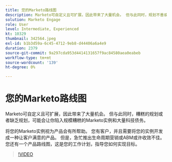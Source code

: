 ```yaml
---
title: 您的Marketo路线图
description: Marketo可自定义且可扩展，因此带来了大量机会。 但与此同时，规划不善或缺乏规划可能会导致……（请用60到160个字符描述）
solution: Marketo Engage
role: User
level: Intermediate, Experienced
kt: 10329
thumbnail: 342564.jpeg
exl-id: b1b3d59a-6c45-4712-9eb8-d44406a6a4e9
duration: 2379
source-git-commit: 9a297cda953d4414131657f9ac84580aea0eabeb
workflow-type: tm+mt
source-wordcount: '139'
ht-degree: 0%

---
```


# 您的Marketo路线图

Marketo可自定义且可扩展，因此带来了大量机会。 但与此同时，糟糕的规划或者缺乏规划，可能会让你陷入规模糟糕的Marketo实例和大量科技债务。

将您的Marketo实例视为产品会有所帮助。 您有客户，并且需要将您的实例开发成一种让客户满意的产品。 但是，急忙推出生命周期营销或ABM或许收效不佳。 您还有一个产品路线图，这是您的工作计划，指导您如何实现目标。

>[!VIDEO](https://video.tv.adobe.com/v/342564/?quality=12&learn=on)

